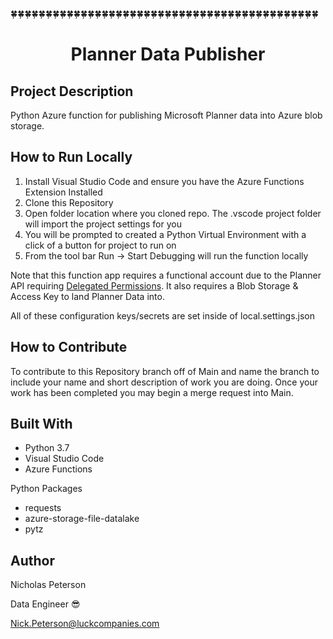 

:four_leaf_clover::four_leaf_clover::four_leaf_clover::four_leaf_clover::four_leaf_clover::four_leaf_clover::four_leaf_clover::four_leaf_clover::four_leaf_clover::four_leaf_clover::four_leaf_clover::four_leaf_clover::four_leaf_clover::four_leaf_clover::four_leaf_clover::four_leaf_clover::four_leaf_clover::four_leaf_clover::four_leaf_clover::four_leaf_clover::four_leaf_clover::four_leaf_clover::four_leaf_clover::four_leaf_clover::four_leaf_clover::four_leaf_clover::four_leaf_clover::four_leaf_clover::four_leaf_clover::four_leaf_clover::four_leaf_clover::four_leaf_clover::four_leaf_clover::four_leaf_clover::four_leaf_clover::four_leaf_clover::four_leaf_clover::four_leaf_clover::four_leaf_clover::four_leaf_clover::four_leaf_clover::four_leaf_clover::four_leaf_clover::four_leaf_clover:

<h1 align="center">Planner Data Publisher</h1>

<h2 align="left">Project Description</h2>

Python Azure function for publishing Microsoft Planner data into Azure blob storage. 

<h2 align="left">How to Run Locally</h2>

1. Install Visual Studio Code and ensure you have the Azure Functions Extension Installed 
2. Clone this Repository 
3. Open folder location where you cloned repo. The .vscode project folder will import the project settings for you
4. You will be prompted to created a Python Virtual Environment with a click of a button for project to run on
5. From the tool bar Run -> Start Debugging will run the function locally 

Note that this function app requires a functional account due to the Planner API requiring [Delegated Permissions](https://docs.microsoft.com/en-us/graph/auth/auth-concepts#delegated-and-application-permissions). It also requires a Blob Storage & Access Key to land Planner Data into. 

All of these configuration keys/secrets are set inside of local.settings.json


<h2 align="left">How to Contribute</h2>

To contribute to this Repository branch off of Main and name the branch to include your name and short description of work you are doing. Once your work has been completed you may begin a merge request into Main. 


<h2 align="left">Built With</h2>

- Python 3.7
- Visual Studio Code 
- Azure Functions 

Python Packages

- requests 
- azure-storage-file-datalake
- pytz


<h2 align="left">Author</h2>

Nicholas Peterson 

Data Engineer  :sunglasses:

Nick.Peterson@luckcompanies.com  